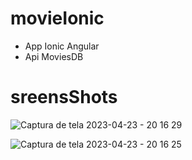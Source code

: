 # movieIonic

- App Ionic Angular
- Api MoviesDB


# sreensShots


![Captura de tela 2023-04-23 - 20 16 29](https://github.com/brunoh-android/movieIonic/assets/67665152/2d953255-25d8-4acc-a3ef-1b594e37a920)


![Captura de tela 2023-04-23 - 20 16 25](https://github.com/brunoh-android/movieIonic/assets/67665152/c55bcae1-7a23-4ff9-a0e5-054db4369d6e)
